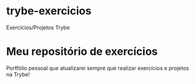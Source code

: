 # trybe-exercicios
Exercícios/Projetos Trybe

# Meu repositório de exercícios

Portfólio pessoal que atualizarei sempre que realizar exercícios e projetos na Trybe!

